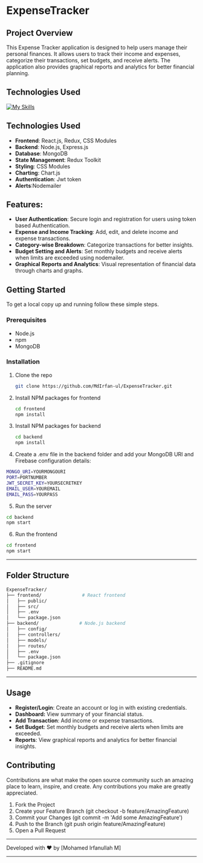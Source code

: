 # ExpenseTracker

## Project Overview
This Expense Tracker application is designed to help users manage their personal finances. It allows users to track their income and expenses, categorize their transactions, set budgets, and receive alerts. The application also provides graphical reports and analytics for better financial planning.

## Technologies Used

[![My Skills](https://skillicons.dev/icons?i=js,html,css,react,redux,nodejs,express,mongodb,postman,git,github)](https://skillicons.dev)


## Technologies Used
- **Frontend**: React.js, Redux, CSS Modules
- **Backend**: Node.js, Express.js
- **Database**: MongoDB
- **State Management**: Redux Toolkit
- **Styling**: CSS Modules
- **Charting**: Chart.js
- **Authentication**: Jwt token
- **Alerts**:Nodemailer

## Features:

- **User Authentication**: Secure login and registration for users using token based Authentication.
- **Expense and Income Tracking**: Add, edit, and delete income and expense transactions.
- **Category-wise Breakdown**: Categorize transactions for better insights.
- **Budget Setting and Alerts**: Set monthly budgets and receive alerts when limits are exceeded using nodemailer.
- **Graphical Reports and Analytics**: Visual representation of financial data through charts and graphs.

## Getting Started
To get a local copy up and running follow these simple steps.

### Prerequisites
- Node.js
- npm
- MongoDB

### Installation
1. Clone the repo
   ```sh
   git clone https://github.com/MdIrfan-ul/ExpenseTracker.git
   ```
2. Install NPM packages for frontend
    ```sh
    cd frontend
    npm install
    ```
3. Install NPM packages for backend
    ```sh
    cd backend
    npm install
    ```
4. Create a .env file in the backend folder and add your MongoDB URI and Firebase configuration details:

```sh
MONGO_URI=YOURMONGOURI
PORT=PORTNUMBER
JWT_SECRET_KEY=YOURSECRETKEY
EMAIL_USER=YOUREMAIL
EMAIL_PASS=YOURPASS
```
5. Run the server
```sh
cd backend
npm start
```
6. Run the frontend
```sh
cd frontend
npm start
```
___
## Folder Structure
```sh
ExpenseTracker/
├── frontend/               # React frontend
│   ├── public/
│   ├── src/
│   ├── .env
│   └── package.json
├── backend/               # Node.js backend
│   ├── config/
│   ├── controllers/
│   ├── models/
│   ├── routes/
│   ├── .env
│   └── package.json
├── .gitignore
├── README.md
```
___

## Usage

- **Register/Login**: Create an account or log in with existing credentials.
- **Dashboard:** View summary of your financial status.
- **Add Transaction**: Add income or expense transactions.
- **Set Budget**: Set monthly budgets and receive alerts when limits are exceeded.
- **Reports**: View graphical reports and analytics for better financial insights.

## Contributing

Contributions are what make the open source community such an amazing place to learn, inspire, and create. Any contributions you make are greatly appreciated.

1. Fork the Project
2. Create your Feature Branch (git checkout -b feature/AmazingFeature)
3. Commit your Changes (git commit -m 'Add some AmazingFeature')
4. Push to the Branch (git push origin feature/AmazingFeature)
5. Open a Pull Request

___

Developed with ❤️ by [Mohamed Irfanullah M]

___
